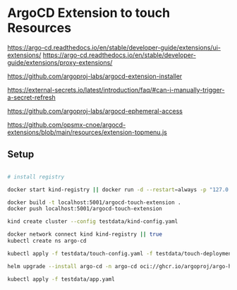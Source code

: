 # ArgoCD Extension to touch Resources

https://argo-cd.readthedocs.io/en/stable/developer-guide/extensions/ui-extensions/
https://argo-cd.readthedocs.io/en/stable/developer-guide/extensions/proxy-extensions/

https://github.com/argoproj-labs/argocd-extension-installer

https://external-secrets.io/latest/introduction/faq/#can-i-manually-trigger-a-secret-refresh

https://github.com/argoproj-labs/argocd-ephemeral-access

https://github.com/opsmx-cnoe/argocd-extensions/blob/main/resources/extension-topmenu.js

## Setup

```bash

# install registry

docker start kind-registry || docker run -d --restart=always -p "127.0.0.1:5001:5000" --name kind-registry registry:3

docker build -t localhost:5001/argocd-touch-extension .
docker push localhost:5001/argocd-touch-extension

kind create cluster --config testdata/kind-config.yaml 

docker network connect kind kind-registry || true
kubectl create ns argo-cd

kubectl apply -f testdata/touch-config.yaml -f testdata/touch-deployment.yaml

helm upgrade --install argo-cd -n argo-cd oci://ghcr.io/argoproj/argo-helm/argo-cd -f testdata/argo-cd-values.yaml 

kubectl apply -f testdata/app.yaml

```